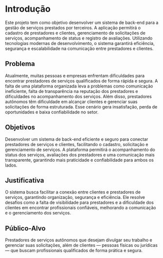 # Introdução

Este projeto tem como objetivo desenvolver um sistema de back-end para a gestão de serviços prestados por terceiros. A aplicação permitirá o cadastro de prestadores e clientes, gerenciamento de solicitações de serviços, acompanhamento de status e registro de avaliações. Utilizando tecnologias modernas de desenvolvimento, o sistema garantirá eficiência, segurança e escalabilidade na comunicação entre prestadores e clientes.

## Problema
Atualmente, muitas pessoas e empresas enfrentam dificuldades para encontrar prestadores de serviços qualificados de forma rápida e segura. A falta de uma plataforma organizada leva a problemas como comunicação ineficiente, falta de transparência na reputação dos prestadores e dificuldades no acompanhamento dos serviços. Além disso, prestadores autônomos têm dificuldade em alcançar clientes e gerenciar suas solicitações de forma estruturada. Esse cenário gera insatisfação, perda de oportunidades e baixa confiabilidade no setor. 

## Objetivos
Desenvolver um sistema de back-end eficiente e seguro para conectar prestadores de serviços e clientes, facilitando o cadastro, solicitação e gerenciamento de serviços. A plataforma permitirá o acompanhamento do status dos serviços, avaliações dos prestadores e uma comunicação mais transparente, garantindo mais praticidade e confiabilidade para ambos os lados. 

## Justificativa
O sistema busca facilitar a conexão entre clientes e prestadores de serviços, garantindo organização, segurança e eficiência. Ele resolve desafios como a falta de visibilidade para prestadores e a dificuldade dos clientes em encontrar profissionais confiáveis, melhorando a comunicação e o gerenciamento dos serviços. 

## Público-Alvo
Prestadores de serviços autônomos que desejam divulgar seu trabalho e gerenciar suas solicitações, além de clientes — pessoas físicas ou jurídicas — que buscam profissionais qualificados de forma prática e segura. 
